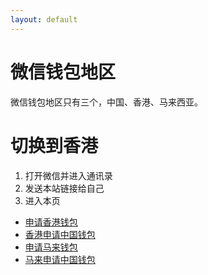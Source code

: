 ```yaml
---
layout: default
---
```


# 微信钱包地区

微信钱包地区只有三个，中国、香港、马来西亚。

# 切换到香港

1. 打开微信并进入通讯录
2. 发送本站链接给自己
3. 进入本页

- [申请香港钱包](https://hkwallet.moneydata.hk/cgi-bin/app/ewallet_bindcard/ewallet_auto_wallet_index.cgi)
- [香港申请中国钱包](https://kf.qq.com/touch/sappfaq/160312jiy6B7160312iMrmY7.html)
- [申请马来钱包](https://mywallet.wechatpay.com.my/app/selfsvc/myw_open_wallet_idx.cgi)
- [马来申请中国钱包](https://kf.qq.com/touch/sappfaq/191230Uj2Yf2191230JjYfaY.html)
